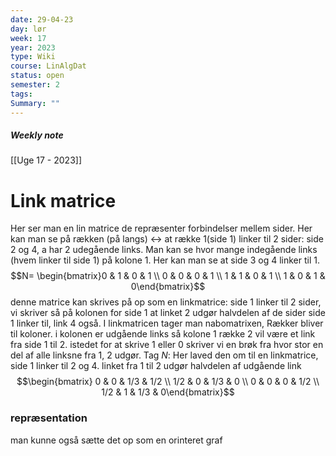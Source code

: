 ```yaml
---
date: 29-04-23
day: lør
week: 17
year: 2023
type: Wiki
course: LinAlgDat
status: open
semester: 2
tags:
Summary: ""
---
```

##### Weekly note
[[Uge 17 - 2023]]

# Link matrice
Her ser man en lin matrice de repræsenter forbindelser mellem sider. Her kan man se på rækken (på langs) <-> at række 1(side 1) linker til 2 sider: side 2 og 4, a har 2 udegående links. Man kan se hvor mange indegående links (hvem linker til side 1) på kolone 1. Her kan man se at side 3 og 4 linker til 1. 
$$N= \begin{bmatrix}0 & 1 & 0 & 1 \\ 0 & 0 & 0 & 1 \\ 1 & 1 & 0 & 1 \\ 1 & 0 & 1 & 0\end{bmatrix}$$
denne matrice kan skrives på op som en linkmatrice: side 1 linker til 2 sider, vi skriver så på kolonen for side 1 at linket 2 udgør halvdelen af de sider side 1 linker til, link 4 også. I linkmatricen tager man nabomatrixen, Rækker bliver til koloner. i kolonen er udgående links så kolone 1 række 2 vil være et link fra side 1 til 2. istedet for at skrive 1 eller 0 skriver vi en brøk fra hvor stor en del af alle linksne fra 1, 2 udgør. Tag $N$: Her laved den om til en linkmatrice, side 1 linker til 2 og 4. linket fra 1 til 2 udgør halvdelen af udgående link 
$$\begin{bmatrix} 0 & 0 & 1/3 & 1/2 \\ 1/2 & 0 & 1/3 & 0 \\  0 & 0 & 0 & 1/2 \\ 1/2 & 1 & 1/3 & 0\end{bmatrix}$$



### repræsentation
man kunne også sætte det op som en orinteret graf